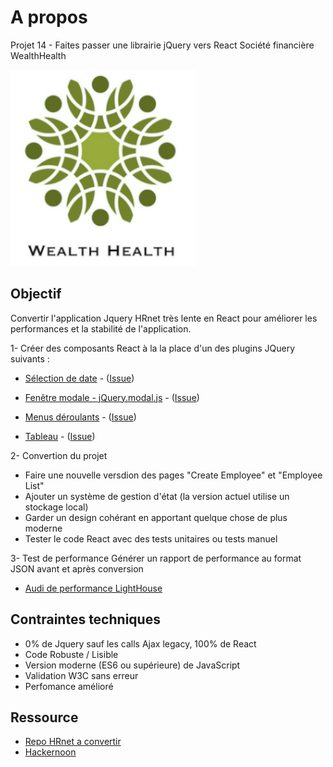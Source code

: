 # A propos
Projet 14 - Faites passer une librairie jQuery vers React
Société financière WealthHealth

<img src="./logo_wealth-health.png"/>

## Objectif
Convertir l'application Jquery HRnet très lente en React pour améliorer les performances et la stabilité de l'application.

1- Créer des composants React à la la place d'un des plugins JQuery suivants :
- [Sélection de date](https://github.com/xdan/datetimepicker) - ([Issue](https://github.com/OpenClassrooms-Student-Center/P12_Front-end/issues/1))

- [Fenêtre modale - jQuery.modal.js](https://github.com/kylefox/jquery-modal) - ([Issue](https://github.com/OpenClassrooms-Student-Center/P12_Front-end/issues/3))

- [Menus déroulants](https://github.com/jquery/jquery-ui/blob/master/ui/widgets/selectmenu.js) - ([Issue](https://github.com/OpenClassrooms-Student-Center/P12_Front-end/issues/4))

- [Tableau](https://github.com/DataTables/DataTables) - ([Issue](https://github.com/OpenClassrooms-Student-Center/P12_Front-end/issues/2))

2- Convertion du projet
- Faire une nouvelle versdion des pages "Create Employee" et "Employee List"
- Ajouter un système de gestion d'état (la version actuel utilise un stockage local)
- Garder un design cohérant en apportant quelque chose de plus moderne
- Tester le code React avec des tests unitaires ou tests manuel

3- Test de performance
Générer un rapport de performance au format JSON avant et après conversion
- [Audi de performance LightHouse](https://developers.google.com/web/tools/lighthouse/)

## Contraintes techniques
- 0% de Jquery sauf les calls Ajax legacy, 100% de React
- Code Robuste / Lisible
- Version moderne (ES6 ou supérieure) de JavaScript
- Validation W3C sans erreur
- Perfomance amélioré

## Ressource
- [Repo HRnet a convertir](https://github.com/OpenClassrooms-Student-Center/P12_Front-end)
- [Hackernoon](https://hackernoon.com/creating-a-library-of-react-components-using-create-react-app-without-ejecting-d182df690c6b)


